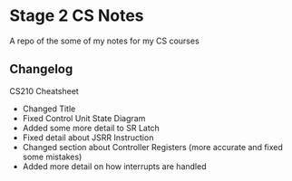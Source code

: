 # Stage 2 CS Notes
A repo of the some of my notes for my CS courses

## Changelog
CS210 Cheatsheet
- Changed Title
- Fixed Control Unit State Diagram
- Added some more detail to SR Latch
- Fixed detail about JSRR Instruction
- Changed section about Controller Registers (more accurate and fixed some mistakes)
- Added more detail on how interrupts are handled
